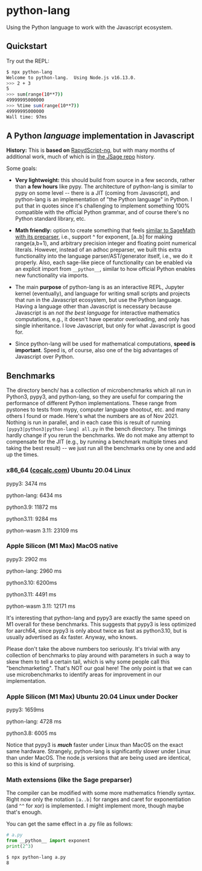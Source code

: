 # python-lang

Using the Python language to work with the Javascript ecosystem.

## Quickstart

Try out the REPL:

```sh
$ npx python-lang
Welcome to python-lang.  Using Node.js v16.13.0.  
>>> 2 + 3
5
>>> sum(range(10**7))
49999995000000
>>> %time sum(range(10**7))
49999995000000
Wall time: 97ms
```

## A Python *language* implementation in Javascript

**History:** This is **based on** [RapydScript\-ng](https://github.com/kovidgoyal/rapydscript-ng), but with many months of additional work, much of which is in [the JSage repo](https://github.com/sagemathinc/JSage/tree/main/packages/jpython) history.

Some goals:

- **Very lightweight:** this should build from source in a few seconds, rather than **a few hours** like pypy.  The architecture of python-lang is similar to pypy on some level \-\- there is a JIT \(coming from Javascript\), and python-lang is an implementation of "the Python language" in Python.    I put that in quotes since it's challenging to implement something 100% compatible with the official Python grammar, and of course there's no Python standard library, etc.

- **Math friendly:** option to create something that feels [similar to SageMath with its preparser](https://doc.sagemath.org/html/en/reference/repl/sage/repl/preparse.html), i.e., support ^ for exponent, \[a..b\] for making range\(a,b\+1\), and arbitrary precision integer and floating point numerical literals.  However, instead of an adhoc preparser, we built this extra functionality into the language parser/AST/generator itself, i.e., we do it properly.  Also, each sage\-like piece of functionality can be enabled via an explicit import from `__python__`, similar to how official Python enables new functionality via imports.

- The main **purpose** of python-lang is as an interactive REPL, Jupyter kernel \(eventually\), and language for writing small scripts and projects that run in the Javascript ecosystem, but use the Python language.  Having a language other than Javascript is necessary because Javascript is an _not the best language_ for interactive mathematics computations, e.g., it doesn't have operator overloading, and only has single inheritance.  I love Javascript, but only for what Javascript is good for.

- Since python-lang will be used for mathematical computations, **speed is important**.  Speed is, of course, also one of the big advantages of Javascript over Python.

## Benchmarks

The directory bench/ has a collection of microbenchmarks which all run in Python3, pypy3, and python-lang, so they are useful for comparing the performance of different Python implementations.  These range from pystones to tests from mypy, computer language shootout, etc. and many others I found or made. Here's what the numbers are as of Nov 2021.  Nothing is run in parallel, and in each case this is result of running `[pypy3|python3|python-lang] all.py`  in the bench directory.  The timings hardly change if you rerun the benchmarks.  We do not make any attempt to compensate for the JIT (e.g., by running a benchmark multiple times and taking the best result) -- we just run all the benchmarks one by one and add up the times.

### x86\_64 ([cocalc.com](http://cocalc.com)) Ubuntu 20.04 Linux

pypy3: 3474 ms

python-lang: 6434 ms

python3.9: 11872 ms

python3.11: 9284 ms

python-wasm 3.11: 23109 ms

### Apple Silicon (M1 Max) MacOS native

pypy3: 2902 ms

python-lang: 2960 ms

python3.10: 6200ms

python3.11: 4491 ms

python-wasm 3.11: 12171 ms

It's interesting that python-lang and pypy3 are exactly the same speed on M1 overall for these benchmarks.  This suggests that pypy3 is less optimized for aarch64, since pypy3 is only about twice as fast as python3.10, but is usually advertised as 4x faster.  Anyway, who knows.

Please don't take the above numbers too seriously.  It's trivial with any collection of benchmarks to play around with parameters in such a way to skew them to tell a certain tail, which is why some people call this "benchmarketing".  That's NOT our goal here!  The only point is that we can use microbenchmarks to identify areas for improvement in our implementation.

### Apple Silicon (M1 Max) Ubuntu 20.04 Linux under Docker

pypy3: 1659ms

python-lang: 4728 ms

python3.8: 6005 ms

Notice that pypy3 is _**much**_ faster under Linux than MacOS on the exact same hardware.  Strangely, python-lang is significantly slower under Linux than under MacOS.  The node.js versions that are being used are identical, so this is kind of surprising.

### Math extensions \(like the Sage preparser\)

The compiler can be modified with some more
mathematics friendly syntax.  Right now only the notation `[a..b]` for ranges and caret for exponentiation \(and
`^^` for xor\) is implemented. I might implement more, though maybe that's enough.

You can get the same effect in a .py file as follows:

```python
# a.py
from __python__ import exponent
print(2^3)
```

```bash
$ npx python-lang a.py
8
```



